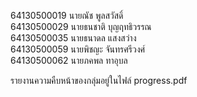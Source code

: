 64130500019 นายณัช พูลสวัสดิ์ <br>
64130500029 นายธนชาติ บุญฤทธิวรรณ  <br>
64130500035 นายธนาดล แสงสว่าง <br>
64130500059 นายพิชญะ จันทรศรีวงศ์ <br>
64130500062 นายภคพล ทาอุบล <br>

รายงานความคืบหน้าของกลุ่มอยู่ในไฟล์ progress.pdf
